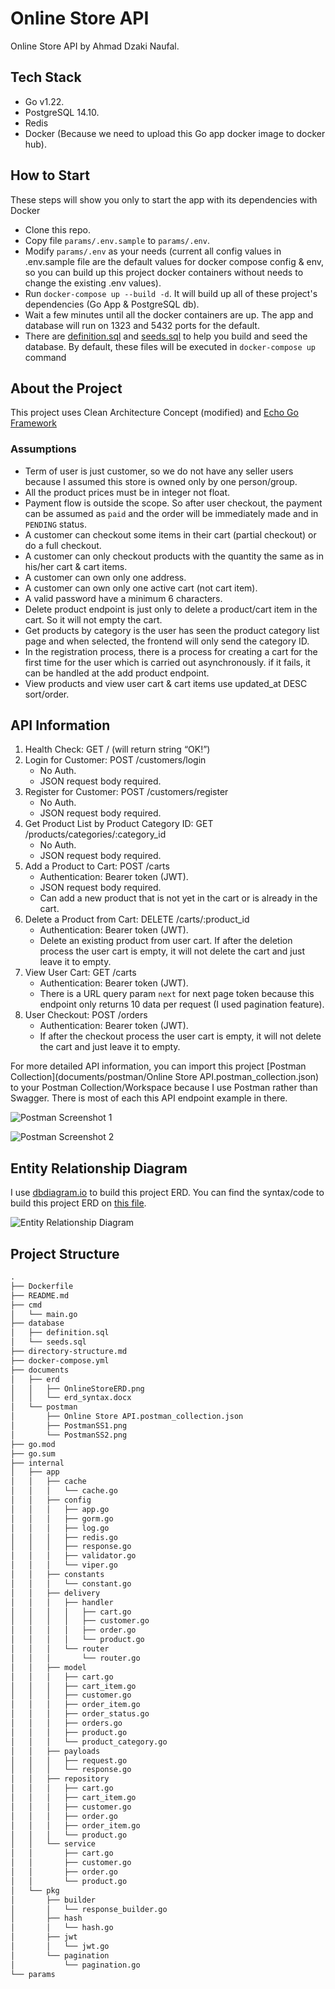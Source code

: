 # Online Store API
Online Store API by Ahmad Dzaki Naufal.

## Tech Stack
- Go v1.22.
- PostgreSQL 14.10.
- Redis
- Docker (Because we need to upload this Go app docker image to docker hub).

## How to Start
These steps will show you only to start the app with its dependencies with Docker
- Clone this repo.
- Copy file `params/.env.sample` to `params/.env`.
- Modify `params/.env` as your needs (current all config values in .env.sample file are the default values for docker compose config & env, so you can build up this project docker containers without needs to change the existing .env values).
- Run `docker-compose up --build -d`. It will build up all of these project's dependencies (Go App & PostgreSQL db).
- Wait a few minutes until all the docker containers are up. The app and database will run on 1323 and 5432 ports for the default.
- There are [definition.sql](database/definition.sql) and [seeds.sql](database/seeds.sql) to help you build and seed the database. By default, these files will be executed in `docker-compose up` command

## About the Project
This project uses Clean Architecture Concept (modified) and [Echo Go Framework](https://echo.labstack.com/docs)

### Assumptions
- Term of user is just customer, so we do not have any seller users because I assumed this store is owned only by one person/group.
- All the product prices must be in integer not float.
- Payment flow is outside the scope. So after user checkout, the payment can be assumed as `paid` and the order will be immediately made and in `PENDING` status.
- A customer can checkout some items in their cart (partial checkout) or do a full checkout.
- A customer can only checkout products with the quantity the same as in his/her cart & cart items.
- A customer can own only one address.
- A customer can own only one active cart (not cart item).
- A valid password have a minimum 6 characters.
- Delete product endpoint is just only to delete a product/cart item in the cart. So it will not empty the cart.
- Get products by category is the user has seen the product category list page and when selected, the frontend will only send the category ID.
- In the registration process, there is a process for creating a cart for the first time for the user which is carried out asynchronously. if it fails, it can be handled at the add product endpoint.
- View products and view user cart & cart items use updated_at DESC sort/order.

## API Information
1. Health Check: GET / (will return string “OK!”)
2. Login for Customer: POST /customers/login
   - No Auth.
   - JSON request body required.
3. Register for Customer: POST /customers/register
   - No Auth.
   - JSON request body required.
4. Get Product List by Product Category ID: GET /products/categories/:category_id
   - No Auth.
   - JSON request body required.
5. Add a Product to Cart: POST /carts
   - Authentication: Bearer token (JWT).
   - JSON request body required.
   - Can add a new product that is not yet in the cart or is already in the cart.
6. Delete a Product from Cart: DELETE /carts/:product_id
   - Authentication: Bearer token (JWT).
   - Delete an existing product from user cart. If after the deletion process the user cart is empty, it will not delete the cart and just leave it to empty.
7. View User Cart: GET /carts
   - Authentication: Bearer token (JWT).
   - There is a URL query param `next` for next page token because this endpoint only returns 10 data per request (I used pagination feature).
8. User Checkout: POST /orders
   - Authentication: Bearer token (JWT).
   - If after the checkout process the user cart is empty, it will not delete the cart and just leave it to empty.

For more detailed API information, you can import this project [Postman Collection](documents/postman/Online Store API.postman_collection.json) to your Postman Collection/Workspace because I use Postman rather than Swagger.
There is most of each this API endpoint example in there.

![Postman Screenshot 1](documents/postman/PostmanSS1.png)

![Postman Screenshot 2](documents/postman/PostmanSS2.png)

## Entity Relationship Diagram
I use [dbdiagram.io](dbdiagram.io) to build this project ERD. You can find the syntax/code to build this project ERD on [this file](documents/erd/erd_snytax.docx).

![Entity Relationship Diagram](documents/erd/OnlineStoreERD.png)

## Project Structure
```md
.
├── Dockerfile
├── README.md
├── cmd
│   └── main.go
├── database
│   ├── definition.sql
│   └── seeds.sql
├── directory-structure.md
├── docker-compose.yml
├── documents
│   ├── erd
│   │   ├── OnlineStoreERD.png
│   │   └── erd_syntax.docx
│   └── postman
│       ├── Online Store API.postman_collection.json
│       ├── PostmanSS1.png
│       └── PostmanSS2.png
├── go.mod
├── go.sum
├── internal
│   ├── app
│   │   ├── cache
│   │   │   └── cache.go
│   │   ├── config
│   │   │   ├── app.go
│   │   │   ├── gorm.go
│   │   │   ├── log.go
│   │   │   ├── redis.go
│   │   │   ├── response.go
│   │   │   ├── validator.go
│   │   │   └── viper.go
│   │   ├── constants
│   │   │   └── constant.go
│   │   ├── delivery
│   │   │   ├── handler
│   │   │   │   ├── cart.go
│   │   │   │   ├── customer.go
│   │   │   │   ├── order.go
│   │   │   │   └── product.go
│   │   │   └── router
│   │   │       └── router.go
│   │   ├── model
│   │   │   ├── cart.go
│   │   │   ├── cart_item.go
│   │   │   ├── customer.go
│   │   │   ├── order_item.go
│   │   │   ├── order_status.go
│   │   │   ├── orders.go
│   │   │   ├── product.go
│   │   │   └── product_category.go
│   │   ├── payloads
│   │   │   ├── request.go
│   │   │   └── response.go
│   │   ├── repository
│   │   │   ├── cart.go
│   │   │   ├── cart_item.go
│   │   │   ├── customer.go
│   │   │   ├── order.go
│   │   │   ├── order_item.go
│   │   │   └── product.go
│   │   └── service
│   │       ├── cart.go
│   │       ├── customer.go
│   │       ├── order.go
│   │       └── product.go
│   └── pkg
│       ├── builder
│       │   └── response_builder.go
│       ├── hash
│       │   └── hash.go
│       ├── jwt
│       │   └── jwt.go
│       └── pagination
│           └── pagination.go
└── params
```
